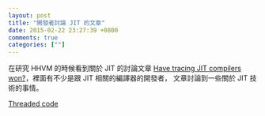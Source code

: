 ```yaml
---
layout: post
title: "開發者討論 JIT 的文章"
date: 2015-02-22 23:27:39 +0800
comments: true
categories: [""]
---
```


<!-- more -->

在研究 HHVM 的時候看到關於 JIT 的討論文章 [Have tracing JIT compilers won?]，裡面有不少是跟 JIT 相關的編譯器的開發者，
文章討論到一些關於 JIT 技術的事情。

[Threaded code] 


[Have tracing JIT compilers won?]:http://lambda-the-ultimate.org/node/3851
[Threaded code]:http://en.wikipedia.org/wiki/Threaded_code